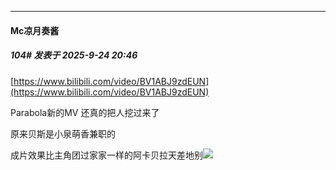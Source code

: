 ﻿
*****

####  Mc凉月奏酱  
##### 104#       发表于 2025-9-24 20:46

[https://www.bilibili.com/video/BV1ABJ9zdEUN](https://www.bilibili.com/video/BV1ABJ9zdEUN)

Parabola新的MV 还真的把人挖过来了

原来贝斯是小泉萌香兼职的 

成片效果比主角团过家家一样的阿卡贝拉天差地别<img src="https://static.stage1st.com/image/smiley/face2017/037.png" referrerpolicy="no-referrer">

